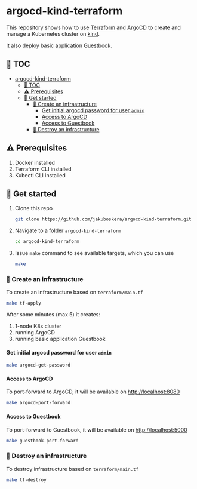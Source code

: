 # argocd-kind-terraform

This repository shows how to use [Terraform](https://www.terraform.io) and
[ArgoCD](https://argo-cd.readthedocs.io/en/stable) to create and manage
a Kubernetes cluster on [kind](https://kind.sigs.k8s.io).

It also deploy basic application [Guestbook](https://github.com/jakuboskera/guestbook).

## 📖 TOC

- [argocd-kind-terraform](#argocd-kind-terraform)
  - [📖 TOC](#-toc)
  - [⚠️ Prerequisites](#️-prerequisites)
  - [🏁 Get started](#-get-started)
    - [🚀 Create an infrastructure](#-create-an-infrastructure)
      - [Get initial argocd password for user `admin`](#get-initial-argocd-password-for-user-admin)
      - [Access to ArgoCD](#access-to-argocd)
      - [Access to Guestbook](#access-to-guestbook)
    - [🧹 Destroy an infrastructure](#-destroy-an-infrastructure)

## ⚠️ Prerequisites

1. Docker installed
1. Terraform CLI installed
1. Kubectl CLI installed

## 🏁 Get started

1. Clone this repo

    ```bash
    git clone https://github.com/jakuboskera/argocd-kind-terraform.git
    ```

1. Navigate to a folder `argocd-kind-terraform`

    ```bash
    cd argocd-kind-terraform
    ```

1. Issue `make` command to see available targets, which you can use

    ```bash
    make
    ```

### 🚀 Create an infrastructure

To create an infrastructure based on `terraform/main.tf`

```bash
make tf-apply
```

After some minutes (max 5) it creates:

1. 1-node K8s cluster
1. running ArgoCD
1. running basic application Guestbook

#### Get initial argocd password for user `admin`

```bash
make argocd-get-password
```

#### Access to ArgoCD

To port-forward to ArgoCD, it will be available on <http://localhost:8080>

```bash
make argocd-port-forward
```

#### Access to Guestbook

To port-forward to Guestbook, it will be available on <http://localhost:5000>

```bash
make guestbook-port-forward
```

### 🧹 Destroy an infrastructure

To destroy infrastructure based on `terraform/main.tf`

```bash
make tf-destroy
```
